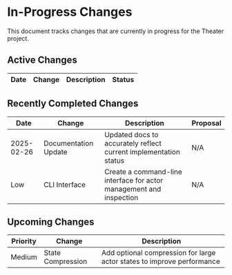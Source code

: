 # In-Progress Changes

This document tracks changes that are currently in progress for the Theater project.

## Active Changes

| Date | Change | Description | Status |
|------|--------|-------------|--------|

## Recently Completed Changes

| Date | Change | Description | Proposal |
|------|--------|-------------|----------|
| 2025-02-26 | Documentation Update | Updated docs to accurately reflect current implementation status | N/A |
| Low | CLI Interface | Create a command-line interface for actor management and inspection | N/A |



## Upcoming Changes

| Priority | Change | Description |
|----------|--------|-------------|
| Medium | State Compression | Add optional compression for large actor states to improve performance |
